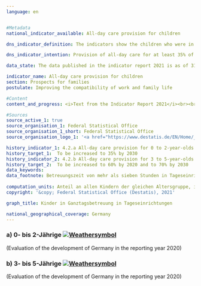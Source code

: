 ```yaml
---
language: en    


#Metadata    
national_indicator_available: All-day care provision for children    

dns_indicator_definition: The indicators show the children who were in all-day care as of 1 March as a percentage of all children who were in the relevant age group on 31 December of the preceding year. All-day care means an uninterrupted contractually agreed care period exceeding seven hours per care day; day care at private homes and the care of schoolchildren are not taken into account. Indicator 4.2.a refers to the group of 0 to 2-year old children, indicator 4.2.b to 3 to 5-year olds.    

dns_indicator_intention: Provision of all-day care for at least 35% of children aged 0 to 2 by 2030 is the target for indicator 4.2.a. For 3 to 5-year-olds (indicator 4.2.b), the target is an increase to at least 60% by 2020 and at least 70% by 2030. An increase in the proportion of children attending all-day care is desirable because the availability of childcare options that meet needs of today’s families improve the compatibility of family life and work. It also makes an important contribution to equal opportunities, gender equality and integration.    

data_state: The data published in the indicator report 2021 is as of 31.12.2020. The data shown on the DNS-Online-Platform is updated regularly, so that more current data may be available online than published in the indicator report 2021.    

indicator_name: All-day care provision for children    
section: Prospects for families    
postulate: Improving the compatibility of work and family life    

#Content    
content_and_progress: <i>Text from the Indicator Report 2021</i><br><br>The indicator shows the proportion of children for whom daily care of more than seven hours’ duration has been arranged. This defined length of time may differ from the actual duration of care of which parents avail themselves. Contractually agreed childcare provision of seven hours and less, which can likewise make work and family life more compatible, and additional types of care such as day care at private homes are not included in the indicator. Information about childcare services for children aged six and older is also relevant to this topic. Such supplementary information is provided, for example, by data from the Standing Conference of the Ministers of Education and Cultural Affairs of the Länder in the Federal Republic of Germany (see the last section).<br><br>The information for these indicators is taken from the annual statistics of the Federal Statistical Office on children and employees in child daycare centres. In 2020, all-day care in child daycare centres had been arranged for 47.6% of children aged 3 to 5 (kindergarten age). This means that the proportion of 3 to 5-year old children receiving all-day care increased by 25.6 percentage points since 2006 and had therefore more than doubled. The target of 60% which was set for 2020 was not achieved. For children under three (nursery age), the proportion is about [17.1](https://sustainabledevelopment-deutschland.github.io/en/17-1-a/)%. All-day care provision for children under three years of age, in other words, increased by 11.2 percentage points from 2006 to 2020 and hence almost trebled.<br><br>The absolute number of children below the age of six receiving all-day care in child daycare centres came to about 1.53 million in 2020. Another 67,385 children below six years of age were receiving publicly subsidised childminder care; like those five-year-old children who are already at school, they are not covered by the indicator. In addition, in 2020<br><br>some 1.3 million children were receiving part-time care of seven hours or less.<br><br>More than a quarter of the children aged below six receiving care in daycare centres or publicly subsidised childminder care in 2019 had a migration background, meaning that they had at least one parent of foreign origin. The care rate for these children was 50%, while the rate for children with no migration background was around 70%.<br><br>The percentages of children enrolled in daycare centres differs sharply between the old Länder and the new Länder. The highest full-time care rates for 0 to 2-year-olds are recorded in the new Länder and in Berlin. The figures range from 50.3% in Thuringia to 9.9% in Baden-Württemberg. For 3 to 5-year-olds, the highest percentage of all-day care – 92.2% – is also found in Thuringia, while Baden-Württemberg has the lowest ratio of 25.2% (both 2020).<br><br>In terms of childcare facilities for schoolchildren, after-school care centres and all-day schools also play a important role. In 2020, a total of 20,200 children between 5 and 13 years of age were cared for on an all-day basis in after-school care centres, while about 492,600 children received part-time care in those centres; classroom time is not counted as care time. In 2018/2019 school year, of all pupils enrolled in schools providing a general education, 45.0% were in school all day. This figure, however, encompasses pupils at all stages of schooling, including pupils who are older than 13. In the same school year, 42.2% of the children in primary schools received all-day care. In comparison with 2006, the number of all-day pupils had risen sharply by 2018, from almost 1.5 million to [3.3](https://sustainabledevelopment-deutschland.github.io/en/3-3-a/) million in all schools providing a general education and from<br><br>400,000 to around 1.2 million in primary schools alone.    

#Sources    
source_active_1: true
source_organisation_1: Federal Statistical Office
source_organisation_1_short: Federal Statistical Office
source_organisation_logo_1: '<a href="https://www.destatis.de/EN/Home/_node.html"><img src="https://g205sdgs.github.io/sdg-indicators/public/LogosEn/destatis.png" alt=" Federal Statistical Office" title="Click here to visit the homepage of the organization" style="border: transparent"/></a>'    

history_indicator_1: 4.2.a All-day care provision for 0 to 2-year-olds                    
history_target_1:  To be increased to 35% by 2030
history_indicator_2: 4.2.b All-day care provision for 3 to 5-year-olds                    
history_target_2:  To be increased to 60% by 2020 and to 70% by 2030    
data_keywords:    
data_footnote: Betreuungszeit von mehr als sieben Stunden in Tageseinrichtungen, ohne Tagespflege.    
    
computation_units: Anteil an allen Kindern der gleichen Altersgruppe, in&nbsp;%    
copyright: '&copy; Federal Statistical Office (Destatis), 2021'    

graph_title: Kinder in Ganztagsbetreuung in Tageseinrichtungen    

national_geographical_coverage: Germany    
---    
```

<div>
  <div class="my-header">
    <h3>a) 0- bis 2-Jährige
      <a href="https://sustainabledevelopment-deutschland.github.io/en/status/"><img src="https://g205sdgs.github.io/sdg-indicators/public/Wettersymbole/Wolke.png" title="The indicator is moving in the right direction but if the trend continues, the target value will be missed by more than 20&nbsp;% in the target year" alt="Weathersymbol" />
      </a>
    </h3>
  </div>
  <div class="my-header-note">
    <span> (Evaluation of the development of Germany in the reporting year 2020)</span>
  </div>
</div>
<div>
  <div class="my-header">
    <h3>b) 3- bis 5-Jährige
      <a href="https://sustainabledevelopment-deutschland.github.io/en/status/"><img src="https://g205sdgs.github.io/sdg-indicators/public/Wettersymbole/Wolke.png" title="The indicator is moving in the right direction but if the trend continues, the target value will be missed by more than 20&nbsp;% in the target year" alt="Weathersymbol" />
      </a>
    </h3>
  </div>
  <div class="my-header-note">
    <span> (Evaluation of the development of Germany in the reporting year 2020)</span>
  </div>
</div>